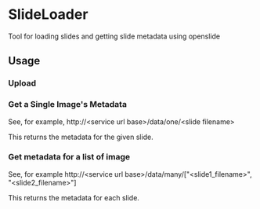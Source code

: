 # SlideLoader
Tool for loading slides and getting slide metadata using openslide

## Usage

### Upload

### Get a Single Image's Metadata

See, for example, http://\<service url base\>/data/one/\<slide filename\>

This returns the metadata for the given slide.
### Get metadata for a list of image

See, for example http://\<service url base\>/data/many/["\<slide1_filename\>", "\<slide2_filename\>"]

This returns the metadata for each slide.
